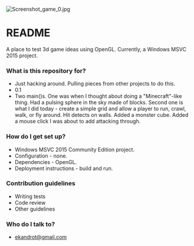 ![Screenshot_game_0.jpg](https://bitbucket.org/repo/RkxyRM/images/1115726876-Screenshot_game_0.jpg)

# README #

A place to test 3d game ideas using OpenGL.  Currently, a Windows MSVC 2015 project.

### What is this repository for? ###

* Just hacking around.  Pulling pieces from other projects to do this.
* 0.1
*  Two main()s.  One was when I thought about doing a "Minecraft"-like thing.  Had a pulsing sphere in the sky made of blocks.  Second one is what I did today - create a simple grid and allow a player to run, crawl, walk, or fly around.  Hit detects on walls.  Added a monster cube.  Added a mouse click I was about to add attacking through.

### How do I get set up? ###

* Windows MSVC 2015 Community Edition project.
* Configuration - none.
* Dependencies - OpenGL.
* Deployment instructions - build and run.

### Contribution guidelines ###

* Writing tests
* Code review
* Other guidelines

### Who do I talk to? ###

* ekandrot@gmail.com